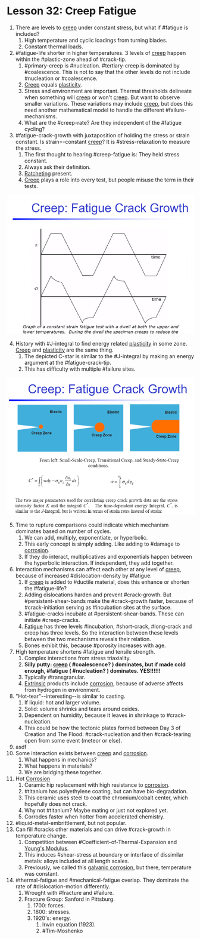# Lesson 32: Creep Fatigue

1. There are levels to [creep](creep.md) under constant stress, but what if #fatigue is included?
   1. High temperature and cyclic loadings from turning blades.
   2. Constant thermal loads.
2. #fatigue-life shorter in higher temperatures. 3 levels of [creep](creep.md) happen within the #plastic-zone ahead of #crack-tip.
   1. #primary-creep is #nucleation. #tertiary-creep is dominated by #coalescence. This is not to say that the other levels do not include #nucleation or #coalescence. 
   2. [Creep](creep.md) equals [plasticity](../engr-839-001-mechanical-metallurgy/plasticity.md).
   3. Stress and environment are important. Thermal thresholds delineate when something will [creep](creep.md) or won't [creep](creep.md). But want to observe smaller variations. These variations may include [creep](creep.md), but does this need another mathematical model to handle the different #failure-mechanisms.
   4. What are the #creep-rate? Are they independent of the #fatigue cycling?
3. #fatigue-crack-growth with juxtaposition of holding the stress or strain constant. Is strain=-constant [creep](creep.md)? It is #stress-relaxation to measure the stress.
   1. The first thought to hearing #creep-fatigue is: They held stress constant.
   2. Always ask their definition.
   3. [Ratcheting](ratcheting.md) present.
   4. [Creep](creep.md) plays a role into every test, but people misuse the term in their tests.

![](../../../attachments/engr-743-001-damage-and-fracture/./fatigue_crack_growth_210430_141421_EST.png)

4. History with #J-integral to find energy related [plasticity](../engr-839-001-mechanical-metallurgy/plasticity.md) in some zone. [Creep](creep.md) and [plasticity](../engr-839-001-mechanical-metallurgy/plasticity.md) are the same thing.
   1. The depicted C-star is similar to the #J-integral by making an energy argument at the #fatigue-crack-tip.
   2. This has difficulty with multiple #failure sites.

![](../../../attachments/engr-743-001-damage-and-fracture/./historical_creep_model_210430_141840_EST.png)

5. Time to rupture comparisons could indicate which mechanism dominates based on number of cycles.
   1. We can add, multiply, exponentiate, or hyperbolic.
   2. This early concept is simply adding. Like adding to #damage to [corrosion](../engr-839-001-mechanical-metallurgy/corrosion.md).
   3. If they do interact, multiplicatives and exponentials happen between the hyperbolic interaction. If independent, they add together.
6. Interaction mechanisms can affect each other at any level of [creep](creep.md), because of increased #dislocation-density by #fatigue.
   1. If [creep](creep.md) is added to #ductile material, does this enhance or shorten the #fatigue-life?
   2. Adding dislocations harden and prevent #crack-growth. But #persistent-shear-bands make the #crack-growth faster, because of #crack-initiation serving as #incubation sites at the surface.
   3. #fatigue-cracks incubate at #persistent-shear-bands. These can initiate #creep-cracks.
   4. [Fatigue](fatigue) has three levels #incubation, #short-crack, #long-crack and creep has three levels. So the interaction between these levels between the two mechanisms reveals their relation.
   5. Bones exhibit this, because #porosity increases with age.
7. High temperature shortens #fatigue and tensile strength.
   1. Complex interactions from stress triaxiality.
   2. **Silly putty: [creep](creep.md) ( #coalescence? ) dominates, but if made cold enough, #fatigue ( #nucleation? ) dominates. YES!!!!!!**
   3. Typically #transgranular.
   4. [Extrinsic](extrinsic-toughening.md) products include [corrosion](../engr-839-001-mechanical-metallurgy/corrosion.md), because of adverse affects from hydrogen in environment.
8. "Hot-tear"--interesting--is similar to casting.
   1. If liquid: hot and larger volume.
   2. Solid: volume shrinks and tears around oxides.
   3. Dependent on humidity, because it leaves in shrinkage to #crack-nucleation.
   4. This could be how the tectonic plates formed between Day 3 of Creation and The Flood: #crack-nucleation and then #crack-tearing open from some event (meteor or else).
9. asdf
10. Some interaction exists between [creep](creep.md) and [corrosion](../engr-839-001-mechanical-metallurgy/corrosion.md).
    1.  What happens in mechanics?
    2.  What happens in materials?
    3.  We are bridging these together.
11. Hot [Corrosion](../engr-839-001-mechanical-metallurgy/corrosion.md)
    1.  Ceramic hip replacement with high resistance to [corrosion](../engr-839-001-mechanical-metallurgy/corrosion.md).
    2.  #titanium has polyethylene coating, but can have bio-degradation.
    3.  This ceramic uses steel to coat the chromium/cobalt center, which hopefully does not crack.
    4.  Why not #titanium? Maybe mating or just not explored yet.
    5.  Corrodes faster when hotter from accelerated chemistry.
12. #liquid-metal-embrittlement, but not popular.
13. Can fill #cracks other materials and can drive #crack-growth in temperature change.
    1.  Competition between #Coefficient-of-Thermal-Expansion and [Young's Modulus](youngs-modulus.md).
    2.  This induces #shear-stress at boundary or interface of dissimilar metals: alloys included at all length scales.
    3.  Previously, we called this [galvanic corrosion](galvanizing.md), but there, temperature was constant.
14. #thermal-fatigue and #mechanical-fatigue overlap. They dominate the rate of #dislocation-motion differently.
    1.  Wrought with #fracture and #failure.
    2.  Fracture Group: Sanford in Pittsburg.
        1.  1700: forces.
        2.  1800: stresses.
        3.  1920's: energy.
            1.  Irwin equation (1923).
            2.  #Tim-Moshenko